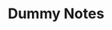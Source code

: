 ---
title: "Dummy Notes"
author_profile: true
layout: category
permalink: /categories/notes/
taxonomy: Notes
---